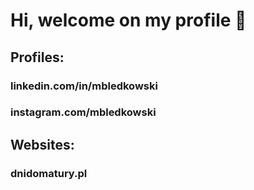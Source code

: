 # Hi, welcome on my profile 👋
## Profiles:
### linkedin.com/in/mbledkowski
### instagram.com/mbledkowski
## Websites:
### dnidomatury.pl
